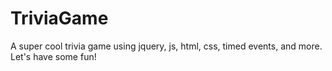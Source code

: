 # TriviaGame
A super cool trivia game using jquery, js, html, css, timed events, and more. Let's have some fun!

